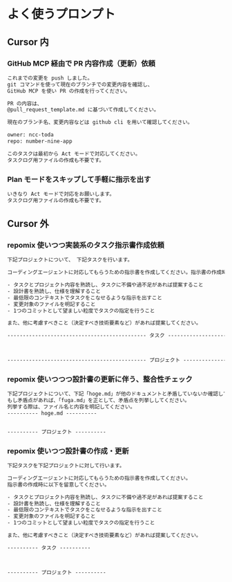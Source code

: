 # よく使うプロンプト

## Cursor 内

### GitHub MCP 経由で PR 内容作成（更新）依頼

```txt
これまでの変更を push しました。
git コマンドを使って現在のブランチでの変更内容を確認し、
GitHub MCP を使い PR の作成を行ってください。

PR の内容は、
@pull_request_template.md に基づいて作成してください。

現在のブランチ名、変更内容などは github cli を用いて確認してください。

owner: ncc-toda
repo: number-nine-app

このタスクは最初から Act モードで対応してください。
タスクログ用ファイルの作成も不要です。
```

### Plan モードをスキップして手軽に指示を出す

```txt
いきなり Act モードで対応をお願いします。
タスクログ用ファイルの作成も不要です。
```

## Cursor 外

### repomix 使いつつ実装系のタスク指示書作成依頼

```txt
下記プロジェクトについて、 下記タスクを行います。

コーディングエージェントに対応してもらうための指示書を作成してください。指示書の作成時に以下を留意してください。

- タスクとプロジェクト内容を熟読し、タスクに不備や過不足があれば提案すること
- 設計書を熟読し、仕様を理解すること
- 最低限のコンテキストでタスクをこなせるような指示を出すこと
- 変更対象のファイルを明記すること
- 1つのコミットとして望ましい粒度でタスクの指定を行うこと

また、他に考慮すべきこと（決定すべき技術要素など）があれば提案してください。

--------------------------------------------- タスク ---------------------------------------------



--------------------------------------------- プロジェクト ---------------------------------------------

```

### repomix 使いつつつ設計書の更新に伴う、整合性チェック

```txt
下記プロジェクトについて、下記「hoge.md」が他のドキュメントと矛盾していないか確認してください。
もし矛盾点があれば、「fuga.md」を正として、矛盾点を列挙ししてください。
列挙する際は、ファイル名と内容を明記してください。
---------- hoge.md ----------


---------- プロジェクト ----------
```

### repomix 使いつつ設計書の作成・更新

```txt
下記タスクを下記プロジェクトに対して行います。

コーディングエージェントに対応してもらうための指示書を作成してください。
指示書の作成時に以下を留意してください。

- タスクとプロジェクト内容を熟読し、タスクに不備や過不足があれば提案すること
- 設計書を熟読し、仕様を理解すること
- 最低限のコンテキストでタスクをこなせるような指示を出すこと
- 変更対象のファイルを明記すること
- 1つのコミットとして望ましい粒度でタスクの指定を行うこと

また、他に考慮すべきこと（決定すべき技術要素など）があれば提案してください。

---------- タスク ----------



---------- プロジェクト ----------

```
